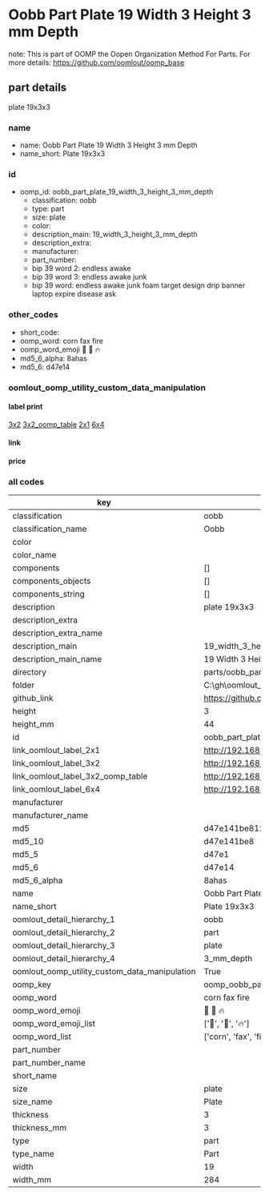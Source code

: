 # Oobb Part Plate 19 Width 3 Height 3 mm Depth  

note: This is part of OOMP the Oopen Organization Method For Parts. For more details: https://github.com/oomlout/oomp_base

##  part details
  



plate 19x3x3



### name
* name: Oobb Part Plate 19 Width 3 Height 3 mm Depth
* name_short: Plate 19x3x3 
### id
* oomp_id: oobb_part_plate_19_width_3_height_3_mm_depth
  * classification: oobb
  * type: part
  * size: plate
  * color: 
  * description_main: 19_width_3_height_3_mm_depth
  * description_extra: 
  * manufacturer: 
  * part_number: 
  * bip 39 word 2: endless awake
  * bip 39 word 3: endless awake junk
  * bip 39 word: endless awake junk foam target design drip banner laptop expire disease ask

### other_codes
* short_code: 
* oomp_word: corn fax fire
* oomp_word_emoji :corn: :fax: :fire:
* md5_6_alpha: 8ahas
* md5_6: d47e14






### oomlout_oomp_utility_custom_data_manipulation
#### label print
[3x2](http://192.168.1.245:1112/?label=oomp%208ahas)
[3x2_oomp_table](http://192.168.1.108:1112/?label=oomp%208ahas)
[2x1](http://192.168.1.242:1112/?label=oomp%208ahas)
[6x4](http://192.168.1.55:1112/?label=oomp%208ahas)    

#### link

                              

#### price







### all codes 
| key | value |  
| --- | --- |  
| classification | oobb |  
| classification_name | Oobb |  
| color |  |  
| color_name |  |  
| components | [] |  
| components_objects | [] |  
| components_string | [] |  
| description | plate 19x3x3 |  
| description_extra |  |  
| description_extra_name |  |  
| description_main | 19_width_3_height_3_mm_depth |  
| description_main_name | 19 Width 3 Height 3 mm Depth |  
| directory | parts/oobb_part_plate_19_width_3_height_3_mm_depth |  
| folder | C:\gh\oomlout_oobb_version_4_generated_parts\things\oobb_part_plate_19_width_3_height_3_mm_depth |  
| github_link | https://github.com/oomlout/oomlout_oomp_part_src/tree/main/parts/oobb_part_plate_19_width_3_height_3_mm_depth |  
| height | 3 |  
| height_mm | 44 |  
| id | oobb_part_plate_19_width_3_height_3_mm_depth |  
| link_oomlout_label_2x1 | http://192.168.1.242:1112/?label=oomp%208ahas |  
| link_oomlout_label_3x2 | http://192.168.1.245:1112/?label=oomp%208ahas |  
| link_oomlout_label_3x2_oomp_table | http://192.168.1.108:1112/?label=oomp%208ahas |  
| link_oomlout_label_6x4 | http://192.168.1.55:1112/?label=oomp%208ahas |  
| manufacturer |  |  
| manufacturer_name |  |  
| md5 | d47e141be8124864ef6ef5a0f2840a4d |  
| md5_10 | d47e141be8 |  
| md5_5 | d47e1 |  
| md5_6 | d47e14 |  
| md5_6_alpha | 8ahas |  
| name | Oobb Part Plate 19 Width 3 Height 3 mm Depth |  
| name_short | Plate 19x3x3  |  
| oomlout_detail_hierarchy_1 | oobb |  
| oomlout_detail_hierarchy_2 | part |  
| oomlout_detail_hierarchy_3 | plate |  
| oomlout_detail_hierarchy_4 | 3_mm_depth |  
| oomlout_oomp_utility_custom_data_manipulation | True |  
| oomp_key | oomp_oobb_part_plate_19_width_3_height_3_mm_depth |  
| oomp_word | corn fax fire |  
| oomp_word_emoji | :corn: :fax: :fire: |  
| oomp_word_emoji_list | [':corn:', ':fax:', ':fire:'] |  
| oomp_word_list | ['corn', 'fax', 'fire'] |  
| part_number |  |  
| part_number_name |  |  
| short_name |  |  
| size | plate |  
| size_name | Plate |  
| thickness | 3 |  
| thickness_mm | 3 |  
| type | part |  
| type_name | Part |  
| width | 19 |  
| width_mm | 284 |  
